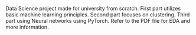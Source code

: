 Data Science project made for university from scratch. First part utilizes basic machine learning principles. Second part focuses on clustering. Third part using Neural networks using PyTorch. Refer to the PDF file for EDA and more information.
